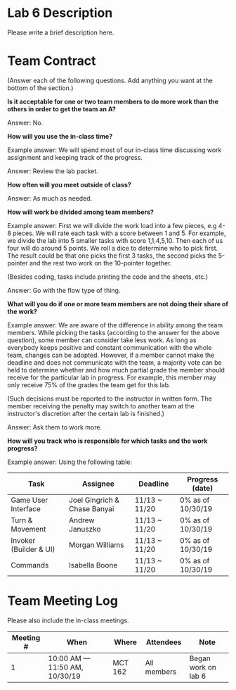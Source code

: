 # Lab 6 Description

Please write a brief description here.

# Team Contract

(Answer each of the following questions. Add anything you want at the bottom of
the section.)

**Is it acceptable for one or two team members to do more work than the others
in order to get the team an A?**

Answer: No.

**How will you use the in-class time?**

Example answer: We will spend most of our in-class time discussing work
assignment and keeping track of the progress.

Answer: Review the lab packet.

**How often will you meet outside of class?**

Answer: As much as needed.

**How will work be divided among team members?**

Example answer: First we will divide the work load into a few pieces, e.g 4-8
pieces. We will rate each task with a score between 1 and 5. For example, we
divide the lab into 5 smaller tasks with score 1,1,4,5,10. Then each of us four
will do around 5 points. We roll a dice to determine who to pick first.  The
result could be that one picks the first 3 tasks, the second picks the
5-pointer and the rest two work on the 10-pointer together.

(Besides coding, tasks include printing the code and the sheets, etc.)

Answer: Go with the flow type of thing.

**What will you do if one or more team members are not doing their share of the work?**

Example answer: We are aware of the difference in ability among the team
members. While picking the tasks (according to the answer for the above
question), some member can consider take less work. As long as everybody keeps
positive and constant communication with the whole team, changes can be
adopted. However, if a member cannot make the deadline and does not communicate
with the team, a majority vote can be held to determine whether and how much
partial grade the member should receive for the particular lab in progress. For
example, this member may only receive 75% of the grades the team get for this
lab.

(Such decisions must be reported to the instructor in written form. The member
receiving the penalty may switch to another team at the instructor's discretion
after the certain lab is finished.)

Answer: Ask them to work more. 

**How will you track who is responsible for which tasks and the work progress?**

Example answer: Using the following table:

| Task | Assignee | Deadline | Progress (date) |
|---|---|---|---|
| Game User Interface | Joel Gingrich & Chase Banyai | 11/13 ~ 11/20 | 0% as of 10/30/19 |
| Turn & Movement | Andrew Januszko | 11/13 ~ 11/20 | 0% as of 10/30/19 |
| Invoker (Builder & UI) | Morgan Williams | 11/13 ~ 11/20 | 0% as of 10/30/19 |
| Commands | Isabella Boone | 11/13 ~ 11/20 | 0% as of 10/30/19 |

# Team Meeting Log

Please also include the in-class meetings.

| Meeting # | When | Where | Attendees | Note |
|---|---|---|---|---|
| 1 | 10:00 AM — 11:50 AM, 10/30/19 | MCT 162 | All members | Began work on lab 6 |

